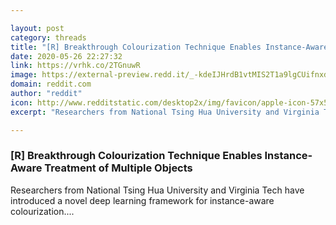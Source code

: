 ```yaml
---

layout: post
category: threads
title: "[R] Breakthrough Colourization Technique Enables Instance-Aware Treatment of Multiple Objects"
date: 2020-05-26 22:27:32
link: https://vrhk.co/2TGnuwR
image: https://external-preview.redd.it/_-kdeIJHrdB1vtMIS2T1a9lgCUifnxdDgbcFStQKmKU.jpg?width=1200&height=388&auto=webp&crop=1200:388,smart&s=4711622211e87fe70c810fa086503bd90f4cb079
domain: reddit.com
author: "reddit"
icon: http://www.redditstatic.com/desktop2x/img/favicon/apple-icon-57x57.png
excerpt: "Researchers from National Tsing Hua University and Virginia Tech have introduced a novel deep learning framework for instance-aware colourization...."

---
```


### [R] Breakthrough Colourization Technique Enables Instance-Aware Treatment of Multiple Objects

Researchers from National Tsing Hua University and Virginia Tech have introduced a novel deep learning framework for instance-aware colourization....